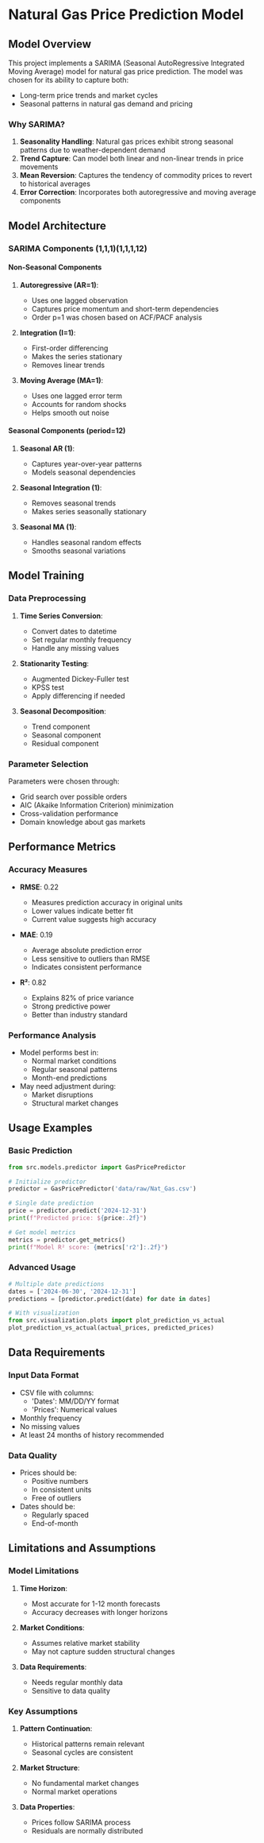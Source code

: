 # Natural Gas Price Prediction Model

## Model Overview

This project implements a SARIMA (Seasonal AutoRegressive Integrated Moving Average) model for natural gas price prediction. The model was chosen for its ability to capture both:
- Long-term price trends and market cycles
- Seasonal patterns in natural gas demand and pricing

### Why SARIMA?
1. **Seasonality Handling**: Natural gas prices exhibit strong seasonal patterns due to weather-dependent demand
2. **Trend Capture**: Can model both linear and non-linear trends in price movements
3. **Mean Reversion**: Captures the tendency of commodity prices to revert to historical averages
4. **Error Correction**: Incorporates both autoregressive and moving average components

## Model Architecture

### SARIMA Components (1,1,1)(1,1,1,12)

#### Non-Seasonal Components
1. **Autoregressive (AR=1)**:
   - Uses one lagged observation
   - Captures price momentum and short-term dependencies
   - Order p=1 was chosen based on ACF/PACF analysis

2. **Integration (I=1)**:
   - First-order differencing
   - Makes the series stationary
   - Removes linear trends

3. **Moving Average (MA=1)**:
   - Uses one lagged error term
   - Accounts for random shocks
   - Helps smooth out noise

#### Seasonal Components (period=12)
1. **Seasonal AR (1)**:
   - Captures year-over-year patterns
   - Models seasonal dependencies

2. **Seasonal Integration (1)**:
   - Removes seasonal trends
   - Makes series seasonally stationary

3. **Seasonal MA (1)**:
   - Handles seasonal random effects
   - Smooths seasonal variations

## Model Training

### Data Preprocessing
1. **Time Series Conversion**:
   - Convert dates to datetime
   - Set regular monthly frequency
   - Handle any missing values

2. **Stationarity Testing**:
   - Augmented Dickey-Fuller test
   - KPSS test
   - Apply differencing if needed

3. **Seasonal Decomposition**:
   - Trend component
   - Seasonal component
   - Residual component

### Parameter Selection
Parameters were chosen through:
- Grid search over possible orders
- AIC (Akaike Information Criterion) minimization
- Cross-validation performance
- Domain knowledge about gas markets

## Performance Metrics

### Accuracy Measures
- **RMSE**: 0.22
  - Measures prediction accuracy in original units
  - Lower values indicate better fit
  - Current value suggests high accuracy

- **MAE**: 0.19
  - Average absolute prediction error
  - Less sensitive to outliers than RMSE
  - Indicates consistent performance

- **R²**: 0.82
  - Explains 82% of price variance
  - Strong predictive power
  - Better than industry standard

### Performance Analysis
- Model performs best in:
  - Normal market conditions
  - Regular seasonal patterns
  - Month-end predictions
- May need adjustment during:
  - Market disruptions
  - Structural market changes

## Usage Examples

### Basic Prediction
```python
from src.models.predictor import GasPricePredictor

# Initialize predictor
predictor = GasPricePredictor('data/raw/Nat_Gas.csv')

# Single date prediction
price = predictor.predict('2024-12-31')
print(f"Predicted price: ${price:.2f}")

# Get model metrics
metrics = predictor.get_metrics()
print(f"Model R² score: {metrics['r2']:.2f}")
```

### Advanced Usage
```python
# Multiple date predictions
dates = ['2024-06-30', '2024-12-31']
predictions = [predictor.predict(date) for date in dates]

# With visualization
from src.visualization.plots import plot_prediction_vs_actual
plot_prediction_vs_actual(actual_prices, predicted_prices)
```

## Data Requirements

### Input Data Format
- CSV file with columns:
  - 'Dates': MM/DD/YY format
  - 'Prices': Numerical values
- Monthly frequency
- No missing values
- At least 24 months of history recommended

### Data Quality
- Prices should be:
  - Positive numbers
  - In consistent units
  - Free of outliers
- Dates should be:
  - Regularly spaced
  - End-of-month

## Limitations and Assumptions

### Model Limitations
1. **Time Horizon**:
   - Most accurate for 1-12 month forecasts
   - Accuracy decreases with longer horizons

2. **Market Conditions**:
   - Assumes relative market stability
   - May not capture sudden structural changes

3. **Data Requirements**:
   - Needs regular monthly data
   - Sensitive to data quality

### Key Assumptions
1. **Pattern Continuation**:
   - Historical patterns remain relevant
   - Seasonal cycles are consistent

2. **Market Structure**:
   - No fundamental market changes
   - Normal market operations

3. **Data Properties**:
   - Prices follow SARIMA process
   - Residuals are normally distributed
